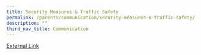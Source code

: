 ```yaml
---
title: Security Measures & Traffic Safety
permalink: /parents/communication/security-measures-n-traffic-safety/
description: ""
third_nav_title: Communication
---
```

<a href="/files/Security_Measures_traffic_Safety_updated.pdf">External Link</a>